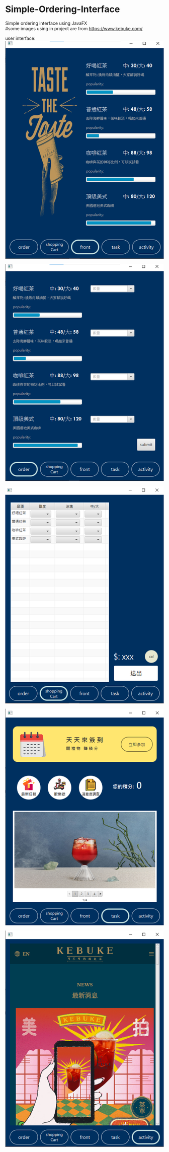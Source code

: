 # Simple-Ordering-Interface
Simple ordering interface using JavaFX  
#some images using in project are from https://www.kebuke.com/    

user interface:  
![image](demo_images/front.png)   

![image](demo_images/order.png)    

![image](demo_images/shoppingCart.png)    

![image](demo_images/task.png)    

![image](demo_images/activity.png)  
